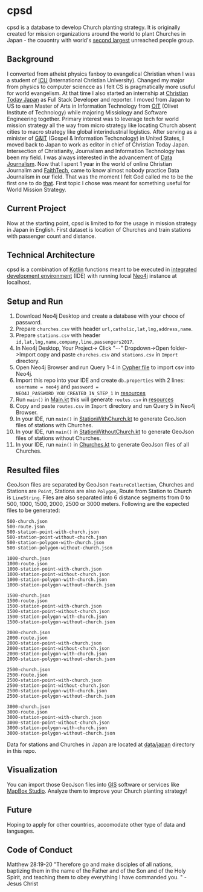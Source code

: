 # cpsd
cpsd is a database to develop Church planting strategy. 
It is originally created for mission organizations around the world to plant Churches in Japan - the couontry with world's [second largest](https://joshuaproject.net/unreached/1?s=Population&o=desc) unreached people group.

## Background
I converted from atheist physics fanboy to evangelical Christian when I was a student of [ICU](https://www.icu.ac.jp/en/) (International Christian University). 
Changed my major from physics to computer sciencce as I felt CS is pragmatically more usuful for world evangelism. 
At that time I also started an internship at [Christian Today Japan](https://www.christiantoday.co.jp/english.htm) as Full Stack Developer and reporter. 
I moved from Japan to US to earn Master of Arts in Information Technology from [OIT](https://oit.olivetuniversity.edu/) (Olivet Institute of Technology) while majoring Missiology and Software Engineering together. 
Primary interest was to leverage tech for world mission strategy all the way from micro strategy like locating Church absent cities to macro strategy like global interindustrial logistics.
After serving as a minister of [G&IT](https://gnit.org/) (Gospel & Information Techcnology) in United States, I moved back to Japan to work as editor in chief of Christian Today Japan.
Intersection of Christianity, Journalism and Information Technology has been my field. I was always interested in the advancement of [Data Journalism](https://datajournalism.com/).
Now that I spent 1 year in the world of online Christian Journalim and [FaithTech](https://faithtech.com/), came to know almost nobody practice Data Journalism in our field. 
That was the moment I felt God called me to be the first one to do [that](https://raw.githubusercontent.com/nehemiaharchives/cpsd/master/Christian_Data_Journalism.svg). First topic I chose was meant for something useful for World Mission Strategy.

## Current Project
Now at the starting point, cpsd is limited to for the usage in mission strategy in Japan in English. 
First dataset is location of Churches and train stations with passenger count and distance.

## Technical Architecture
cpsd is a combination of [Kotlin](https://kotlinlang.org/) functions meant to be executed in [integrated development environment](https://en.wikipedia.org/wiki/Integrated_development_environment) (IDE) with running local [Neo4j](https://neo4j.com/) instance at localhost.

## Setup and Run
1. Download Neo4j Desktop and create a database with your choce of password.
2. Prepare ```churches.csv``` with header ```url,catholic,lat,lng,address,name```.
3. Prepare ```stations.csv``` with header ```id,lat,lng,name,company,line,passengers2017```.
4. In Neo4j Desktop, Your Project-> Click "⋯" Dropdown->Open folder->Import copy and paste ```churches.csv``` and ```stations.csv``` in ```Import``` directory.
5. Open Neo4j Browser and run Query 1-4 in [Cypher file](src/main/resources/church-station.cql) to import csv into Neo4j.
6. Import this repo into your IDE and create ```db.properties``` with 2 lines: ```username = neo4j``` and ```password = NEO4J_PASSWORD_YOU_CREATED_IN_STEP_1``` in [resources](src/main/resources)
7. Run ```main()``` in [Main.kt](src/main/kotlin/org/gnit/cpsd/Main.kt) this will generate ```routes.csv``` in [resources](src/main/resources)
8. Copy and paste ```routes.csv``` in ```Import``` directory and run Query 5 in Neo4j Browser. 
9. In your IDE, run ```main()``` in [StationWithChurch.kt](src/main/kotlin/org/gnit/cpsd/StationWithChurch.kt) to generate GeoJson files of stations with Churches.
10. In your IDE, run ```main()``` in [StationWithoutChurch.kt](src/main/kotlin/org/gnit/cpsd/StationWithoutChurch.kt) to generate GeoJson files of stations without Churches.
11. In your IDE, run ```main()``` in [Churches.kt](src/main/kotlin/org/gnit/cpsd/Churches.kt) to generate GeoJson files of all Churches.

## Resulted files
GeoJson files are separated by GeoJson ```FeatureCollection```, Churches and Stations are ```Point```, Stations are also ```Polygon```, Route from Station to Church is ```LineString```. 
Files are also separated into 6 distance segments from 0 to 500, 1000, 1500, 2000, 2500 or 3000 meters. 
Following are the expected files to be generated:

```
500-church.json
500-route.json
500-station-point-with-church.json
500-station-point-without-church.json
500-station-polygon-with-church.json
500-station-polygon-without-church.json

1000-church.json
1000-route.json
1000-station-point-with-church.json
1000-station-point-without-church.json
1000-station-polygon-with-church.json
1000-station-polygon-without-church.json

1500-church.json
1500-route.json
1500-station-point-with-church.json
1500-station-point-without-church.json
1500-station-polygon-with-church.json
1500-station-polygon-without-church.json

2000-church.json
2000-route.json
2000-station-point-with-church.json
2000-station-point-without-church.json
2000-station-polygon-with-church.json
2000-station-polygon-without-church.json

2500-church.json
2500-route.json
2500-station-point-with-church.json
2500-station-point-without-church.json
2500-station-polygon-with-church.json
2500-station-polygon-without-church.json

3000-church.json
3000-route.json
3000-station-point-with-church.json
3000-station-point-without-church.json
3000-station-polygon-with-church.json
3000-station-polygon-without-church.json
```
Data for stations and Churches in Japan are located at [data/japan](data/japan) directory in this repo.

## Visualization
You can import those GeoJson files into [GIS](https://en.wikipedia.org/wiki/Geographic_information_system) software or services like [MapBox Studio](https://www.mapbox.com/mapbox-studio). Analyze them to improve your Church planting strategy! 

## Future
Hoping to apply for other countries, accomodate other type of data and languages.

## Code of Conduct
Matthew 28:19-20 "Therefore go and make disciples of all nations, baptizing them in the name of the Father and of the Son and of the Holy Spirit, and teaching them to obey everything I have commanded you. " - Jesus Christ
